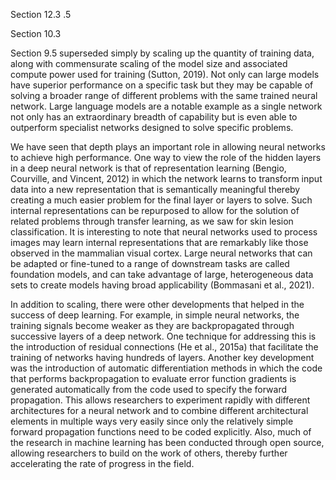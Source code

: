 Section 12.3 .5

Section 10.3

Section 9.5 superseded simply by scaling up the quantity of training data, along with commensurate scaling of the model size and associated compute power used for training (Sutton, 2019). Not only can large models have superior performance on a specific task but they may be capable of solving a broader range of different problems with the same trained neural network. Large language models are a notable example as a single network not only has an extraordinary breadth of capability but is even able to outperform specialist networks designed to solve specific problems.

We have seen that depth plays an important role in allowing neural networks to achieve high performance. One way to view the role of the hidden layers in a deep neural network is that of representation learning (Bengio, Courville, and Vincent, 2012) in which the network learns to transform input data into a new representation that is semantically meaningful thereby creating a much easier problem for the final layer or layers to solve. Such internal representations can be repurposed to allow for the solution of related problems through transfer learning, as we saw for skin lesion classification. It is interesting to note that neural networks used to process images may learn internal representations that are remarkably like those observed in the mammalian visual cortex. Large neural networks that can be adapted or fine-tuned to a range of downstream tasks are called foundation models, and can take advantage of large, heterogeneous data sets to create models having broad applicability (Bommasani et al., 2021).

In addition to scaling, there were other developments that helped in the success of deep learning. For example, in simple neural networks, the training signals become weaker as they are backpropagated through successive layers of a deep network. One technique for addressing this is the introduction of residual connections (He et al., 2015a) that facilitate the training of networks having hundreds of layers. Another key development was the introduction of automatic differentiation methods in which the code that performs backpropagation to evaluate error function gradients is generated automatically from the code used to specify the forward propagation. This allows researchers to experiment rapidly with different architectures for a neural network and to combine different architectural elements in multiple ways very easily since only the relatively simple forward propagation functions need to be coded explicitly. Also, much of the research in machine learning has been conducted through open source, allowing researchers to build on the work of others, thereby further accelerating the rate of progress in the field.